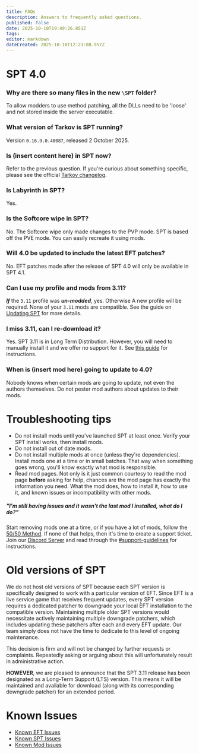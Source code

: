 ```yaml
---
title: FAQs
description: Answers to frequently asked questions.
published: false
date: 2025-10-10T19:49:26.851Z
tags: 
editor: markdown
dateCreated: 2025-10-10T12:23:08.957Z
---
```


# SPT 4.0
### Why are there so many files in the new `\SPT` folder?
To allow modders to use method patching, all the DLLs need to be 'loose' and not stored inside the server executable.

### What version of Tarkov is SPT running?
Version `0.16.9.0.40087`, released 2 October 2025.

### Is (insert content here) in SPT now?
Refer to the previous question. If you're curious about something specific, please see the official [Tarkov changelog](<https://escapefromtarkov.fandom.com/wiki/Changelog>).

### Is Labyrinth in SPT?
Yes.

### Is the Softcore wipe in SPT?
No. The Softcore wipe only made changes to the PVP mode. SPT is based off the PVE mode. You can easily recreate it using mods.

### Will 4.0 be updated to include the latest EFT patches?
No. EFT patches made after the release of SPT 4.0 will only be available in SPT 4.1.

### Can I use my profile and mods from 3.11?
***If*** the `3.11` profile was ***un-modded***, yes. Otherwise A new profile will be required. None of your `3.11` mods are compatible.
See the guide on [Updating SPT](/Updating_SPT) for more details.

### I miss 3.11, can I re-download it?
Yes. SPT 3.11 is in Long Term Distribution. However, you will need to manually install it and we offer no support for it.
See [this guide](https://github.com/sp-tarkov/build/wiki/3.11-Manual-Installation-Instructions) for instructions.

### When is (insert mod here) going to update to 4.0?
Nobody knows when certain mods are going to update, not even the authors themselves. Do not pester mod authors about updates to their mods.

# Troubleshooting tips
- Do not install mods until you've launched SPT at least once. Verify your SPT install works, then install mods.
- Do not install out of date mods.
- Do not install multiple mods at once (unless they're dependencies). Install mods one at a time or in small batches. That way when something goes wrong, you'll know exactly what mod is responsible.
- Read mod pages. Not only is it just common courtesy to read the mod page __before__ asking for help, chances are the mod page has exactly the information you need. What the mod does, how to install it, how to use it, and known issues or incompatibility with other mods.

##### "I'm still having issues and it wasn't the last mod I installed, what do I do?" 
Start removing mods one at a time, or if you have a lot of mods, follow the [50/50 Method](<https://wiki.sp-tarkov.com/en/5050-method>).
If none of that helps, then it's time to create a support ticket. Join our [Discord Server](http://discord.sp-tarkov.com/) and read through the [#support-guidelines](https://discord.com/channels/875684761291599922/1172733248317694022) for instructions.

# Old versions of SPT
We do not host old versions of SPT because each SPT version is specifically designed to work with a particular version of EFT. Since EFT is a live service game that receives frequent updates, every SPT version requires a dedicated patcher to downgrade your local EFT installation to the compatible version. Maintaining multiple older SPT versions would necessitate actively maintaining multiple downgrade patchers, which includes updating these patchers after each and every EFT update. Our team simply does not have the time to dedicate to this level of ongoing maintenance.

This decision is firm and will not be changed by further requests or complaints. Repeatedly asking or arguing about this will unfortunately result in administrative action.

**HOWEVER**, we are pleased to announce that the SPT 3.11 release has been designated as a Long-Term Support (LTS) version. This means it will be maintained and available for download (along with its corresponding downgrade patcher) for an extended period.

# Known Issues
- [Known EFT Issues](/Known_EFT_Issues_40)
- [Known SPT Issues](/Known_SPT_Issues_40)
- [Known Mod Issues](/Known_Mod_Issues_40)
